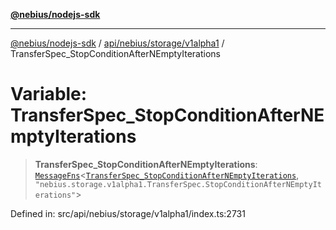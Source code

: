 [**@nebius/nodejs-sdk**](../../../../../README.md)

***

[@nebius/nodejs-sdk](../../../../../README.md) / [api/nebius/storage/v1alpha1](../README.md) / TransferSpec\_StopConditionAfterNEmptyIterations

# Variable: TransferSpec\_StopConditionAfterNEmptyIterations

> **TransferSpec\_StopConditionAfterNEmptyIterations**: [`MessageFns`](../../../../../runtime/protos/core/interfaces/MessageFns.md)\<[`TransferSpec_StopConditionAfterNEmptyIterations`](../interfaces/TransferSpec_StopConditionAfterNEmptyIterations.md), `"nebius.storage.v1alpha1.TransferSpec.StopConditionAfterNEmptyIterations"`\>

Defined in: src/api/nebius/storage/v1alpha1/index.ts:2731

